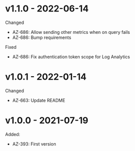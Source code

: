 # v1.1.0 - 2022-06-14

Changed
  * AZ-686: Allow sending other metrics when on query fails
  * AZ-686: Bump requirements

Fixed
  * AZ-686: Fix authentication token scope for Log Analytics

# v1.0.1 - 2022-01-14

Changed
  * AZ-663: Update README

# v1.0.0 - 2021-07-19

Added:
  * AZ-393: First version

